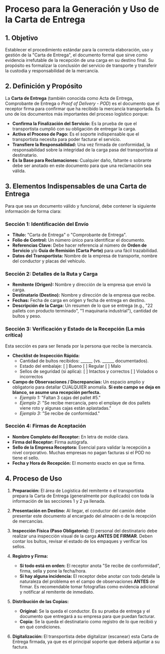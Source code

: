 
# Proceso para la Generación y Uso de la Carta de Entrega

## 1. Objetivo

Establecer el procedimiento estándar para la correcta elaboración, uso y gestión de la "Carta de Entrega", el documento formal que sirve como evidencia irrefutable de la recepción de una carga en su destino final. Su propósito es formalizar la conclusión del servicio de transporte y transferir la custodia y responsabilidad de la mercancía.

## 2. Definición y Propósito

La **Carta de Entrega** (también conocida como Acta de Entrega, Comprobante de Entrega o *Proof of Delivery - POD*) es el documento que el receptor firma para confirmar que ha recibido la mercancía transportada. Es uno de los documentos más importantes del proceso logístico porque:

*   **Confirma la Finalización del Servicio:** Es la prueba de que el transportista cumplió con su obligación de entregar la carga.
*   **Activa el Proceso de Pago:** Es el soporte indispensable que el transportista necesita para poder facturar el servicio.
*   **Transfiere la Responsabilidad:** Una vez firmada de conformidad, la responsabilidad sobre la integridad de la carga pasa del transportista al destinatario.
*   **Es la Base para Reclamaciones:** Cualquier daño, faltante o sobrante debe ser anotado en este documento para que una reclamación sea válida.

## 3. Elementos Indispensables de una Carta de Entrega

Para que sea un documento válido y funcional, debe contener la siguiente información de forma clara:

### Sección 1: Identificación del Envío
*   **Título:** "Carta de Entrega" o "Comprobante de Entrega".
*   **Folio de Control:** Un número único para identificar el documento.
*   **Referencias Clave:** Debe hacer referencia al número de **Orden de Servicio** y/o **Guía de Remisión (Carta Porte)** para una fácil trazabilidad.
*   **Datos del Transportista:** Nombre de la empresa de transporte, nombre del conductor y placas del vehículo.

### Sección 2: Detalles de la Ruta y Carga
*   **Remitente (Origen):** Nombre y dirección de la empresa que envió la carga.
*   **Destinatario (Destino):** Nombre y dirección de la empresa que recibe.
*   **Fechas:** Fecha de carga en origen y fecha de entrega en destino.
*   **Descripción de la Carga:** Un resumen de lo que se entrega (e.g., "22 pallets con producto terminado", "1 maquinaria industrial"), cantidad de bultos y peso.

### Sección 3: Verificación y Estado de la Recepción (La más crítica)
Esta sección es para ser llenada por la persona que recibe la mercancía.
*   **Checklist de Inspección Rápida:**
    *   Cantidad de bultos recibidos: ______ (vs. ______ documentados).
    *   Estado del embalaje: [ ] Bueno [ ] Regular [ ] Malo
    *   Sellos de seguridad (si aplica): [ ] Intactos y correctos [ ] Violados o incorrectos
*   **Campo de Observaciones / Discrepancias:** Un espacio amplio y obligatorio para detallar CUALQUIER anomalía. **Si este campo se deja en blanco, se asume una recepción perfecta.**
    *   *Ejemplo 1:* "Faltan 3 cajas del pallet #5."
    *   *Ejemplo 2:* "Se recibe mercancía, pero el emplaye de dos pallets viene roto y algunas cajas están aplastadas."
    *   *Ejemplo 3:* "Se recibe de conformidad."

### Sección 4: Firmas de Aceptación
*   **Nombre Completo del Receptor:** En letra de molde clara.
*   **Firma del Receptor:** Firma autógrafa.
*   **Sello de la Empresa Receptora:** Esencial para validar la recepción a nivel corporativo. Muchas empresas no pagan facturas si el POD no tiene el sello.
*   **Fecha y Hora de Recepción:** El momento exacto en que se firma.

## 4. Proceso de Uso

1.  **Preparación:** El área de Logística del remitente o el transportista prepara la Carta de Entrega (generalmente por duplicado) con toda la información de las secciones 1 y 2 ya llenada.

2.  **Presentación en Destino:** Al llegar, el conductor del camión debe presentar este documento al encargado del almacén o de la recepción de mercancías.

3.  **Inspección Física (Paso Obligatorio):** El personal del destinatario debe realizar una inspección visual de la carga **ANTES DE FIRMAR**. Deben contar los bultos, revisar el estado de los empaques y verificar los sellos.

4.  **Registro y Firma:**
    *   **Si todo está en orden:** El receptor anota "Se recibe de conformidad", firma, sella y pone la fecha/hora.
    *   **Si hay alguna incidencia:** El receptor debe anotar con todo detalle la naturaleza del problema en el campo de observaciones **ANTES** de firmar. Es recomendable tomar fotografías como evidencia adicional y notificar al remitente de inmediato.

5.  **Distribución de las Copias:**
    *   **Original:** Se la queda el conductor. Es su prueba de entrega y el documento que entregará a su empresa para que puedan facturar.
    *   **Copia:** Se la queda el destinatario como registro de lo que recibió y en qué condiciones.

6.  **Digitalización:** El transportista debe digitalizar (escanear) esta Carta de Entrega firmada, ya que es el principal soporte que deberá adjuntar a su factura.
